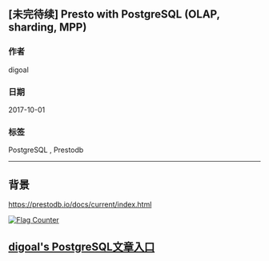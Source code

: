 ## [未完待续] Presto with PostgreSQL (OLAP, sharding, MPP)
    
### 作者    
digoal    
    
### 日期    
2017-10-01    
    
### 标签    
PostgreSQL , Prestodb     
    
----    
    
## 背景    

https://prestodb.io/docs/current/index.html  
  
<a rel="nofollow" href="http://info.flagcounter.com/h9V1"  ><img src="http://s03.flagcounter.com/count/h9V1/bg_FFFFFF/txt_000000/border_CCCCCC/columns_2/maxflags_12/viewers_0/labels_0/pageviews_0/flags_0/"  alt="Flag Counter"  border="0"  ></a>  
  
  
  
  
## [digoal's PostgreSQL文章入口](https://github.com/digoal/blog/blob/master/README.md "22709685feb7cab07d30f30387f0a9ae")
  
